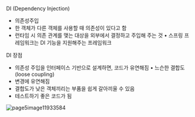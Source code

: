 DI (Dependency Injection) 
- 의존성주입
- 한 객체가 다른 객체를 사용할 때 의존성이 있다고 함
- 런타임 시 의존 관계를 맺는 대상을 외부에서 결정하고 주입해 주는 것 • 스프링 프레임워크는 DI 기능을 지원해주는 프레임워크


DI 장점
- 의존성 주입을 인터페이스 기반으로 설계하면, 코드가 유연해짐 • 느슨한 결합도(loose coupling)
- 변경에 유연해짐
- 결합도가 낮은 객체끼리는 부품을 쉽게 갈아끼울 수 있음
- 테스트하기 좋은 코드가 됨


![page5image11933584](https://github.com/park-soo/di-practice/assets/127409329/cbbf56b1-61a0-4f5d-9372-2a217a09b194)


